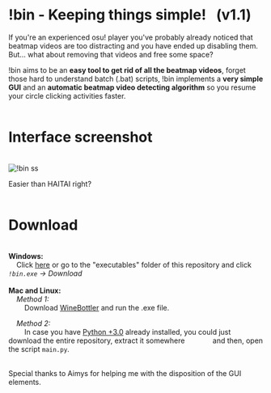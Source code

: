 # !bin - Keeping things simple! &nbsp; (v1.1)

If you're an experienced osu! player you've probably already noticed that beatmap videos are too distracting 
and you have ended up disabling them. 
But... what about removing that videos and free some space?

!bin aims to be an __easy tool to get rid of all the beatmap videos__, forget those hard to understand batch (.bat) scripts, !bin implements a __very simple GUI__ and an __automatic beatmap video detecting algorithm__ so you resume your circle clicking activities faster.
<br/>
<br/>
# Interface screenshot
<br/>![!bin ss](https://i.imgur.com/xeKsiqQ.png)

Easier than HAITAI right?
<br/>
<br/>
# Download
<br/>__Windows:__
<br/>
  &nbsp; &nbsp; Click [here](https://github.com/Axyss/-bin/raw/master/executables/!bin.exe) or go to the "executables" folder of this repository and click  _`!bin.exe` -> Download_<br/>
<br/>
__Mac and Linux:__<br/>
&nbsp; &nbsp; _*Method 1:*_<br/>
&nbsp; &nbsp; &nbsp; &nbsp; Download [WineBottler](http://winebottler.kronenberg.org/) and run the .exe file.
    
&nbsp; &nbsp; _*Method 2:*_<br/>
&nbsp; &nbsp; &nbsp; &nbsp; In case you have [Python +3.0](https://www.python.org/downloads/) already installed, you could just download the entire repository, extract it somewhere&nbsp; &nbsp; &nbsp; &nbsp; &nbsp; &nbsp; &nbsp; and then, open the script `main.py`.

<br/>
Special thanks to Aimys for helping me with the disposition of the GUI elements.
